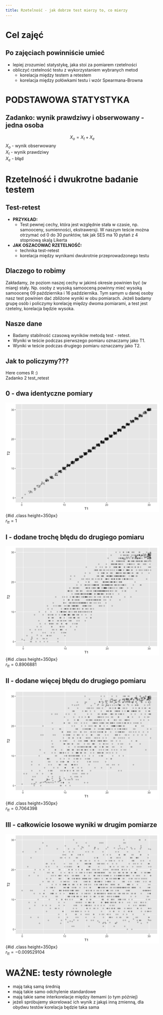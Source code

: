 ```yaml
---
title: Rzetelność - jak dobrze test mierzy to, co mierzy
---
```


# Cel zajęć

## Po zajęciach powinniście umieć

- lepiej zrozumieć statystykę, jaka stoi za pomiarem rzetelności
- obliczyć rzetelność testu z wykorzystaniem wybranych metod
  - korelacja między testem a retestem
  - korelacja między połówkami testu i wzór Spearmana-Browna

# PODSTAWOWA STATYSTYKA

## Zadanko: wynik prawdziwy i obserwowany - jedna osoba

$$X_o=X_t+X_e$$
$X_o$ - wynik obserwowany  
$X_t$ - wynik prawdziwy  
$X_e$ - błąd 

# Rzetelność i dwukrotne badanie testem

## Test-retest

- **PRZYKŁAD:**
	- Test pewnej cechy, która jest względnie stała w czasie, np. samooceny, sumienności, ekstrawersji. W naszym teście można otrzymać od 0 do 30 punktów, tak jak SES ma 10 pytań z 4 stopniową skalą Likerta
- **JAK OSZACOWAĆ RZETELNOŚĆ:**
	- technika test-retest 
	- korelacja między wynikami dwukrotnie przeprowadzonego testu

## Dlaczego to robimy

Zakładamy, że poziom naszej cechy w jakimś okresie powinien być (w miarę) stały. Np. osoby z wysoką samooceną powinny mieć wysoką samoocenę 09 października i 16 października. Tym samym u danej osoby nasz test powinien dać zbliżone wyniki w obu pomiarach. Jeżeli badamy grupę osób i policzymy korelację między dwoma pomiarami, a test jest rzetelny, korelacja będzie wysoka.

## Nasze dane

- Badamy stabilność czasową wyników metodą test - retest.
- Wyniki w teście podczas pierwszego pomiaru oznaczamy jako T1.
- Wyniki w teście podczas drugiego pomiaru oznaczamy jako T2.

## Jak to policzymy???

Here comes R :)  
Zadanko 2 test_retest

## 0 - dwa identyczne pomiary

![](img/tt1.png){#id .class height=350px}  
$r_{tt}=1$

## I - dodane trochę błędu do drugiego pomiaru

![](img/tt09.png){#id .class height=350px}  
$r_{tt}=0.8906881$

## II - dodane więcej błędu do drugiego pomiaru

![](img/tt07.png){#id .class height=350px}  
$r_{tt}=0.7064398$

## III - całkowicie losowe wyniki w drugim pomiarze

![](img/tt00.png){#id .class height=350px}  
$r_{tt}=-0.009529104$

# WAŻNE: testy równoległe

- mają taką samą średnią
- mają takie samo odchylenie standardowe
- mają takie same interkorelacje między itemami (o tym później)
- jeżeli spróbujemy skorelować ich wynik z jakąś inną zmienną, dla obydwu testów korelacja będzie taka sama